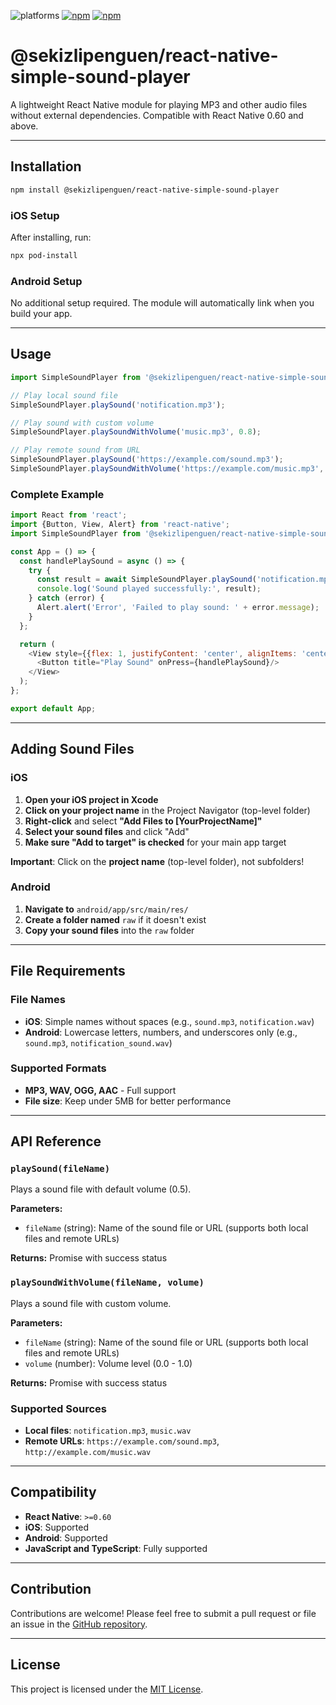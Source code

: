 ![platforms](https://img.shields.io/badge/platforms-Android%20%7C%20iOS-brightgreen.svg?style=flat-square&colorB=191A17)
[![npm](https://img.shields.io/npm/v/@sekizlipenguen/react-native-simple-sound-player.svg?style=flat-square)](https://www.npmjs.com/package/@sekizlipenguen/react-native-simple-sound-player)
[![npm](https://img.shields.io/npm/dm/@sekizlipenguen/react-native-simple-sound-player.svg?style=flat-square&colorB=007ec6)](https://www.npmjs.com/package/@sekizlipenguen/react-native-simple-sound-player)

# @sekizlipenguen/react-native-simple-sound-player

A lightweight React Native module for playing MP3 and other audio files without external dependencies. Compatible with React Native 0.60 and above.

---

## Installation

```bash
npm install @sekizlipenguen/react-native-simple-sound-player
```

### iOS Setup

After installing, run:

```bash
npx pod-install
```

### Android Setup

No additional setup required. The module will automatically link when you build your app.

---

## Usage

```javascript
import SimpleSoundPlayer from '@sekizlipenguen/react-native-simple-sound-player';

// Play local sound file
SimpleSoundPlayer.playSound('notification.mp3');

// Play sound with custom volume
SimpleSoundPlayer.playSoundWithVolume('music.mp3', 0.8);

// Play remote sound from URL
SimpleSoundPlayer.playSound('https://example.com/sound.mp3');
SimpleSoundPlayer.playSoundWithVolume('https://example.com/music.mp3', 0.5);
```

### Complete Example

```javascript
import React from 'react';
import {Button, View, Alert} from 'react-native';
import SimpleSoundPlayer from '@sekizlipenguen/react-native-simple-sound-player';

const App = () => {
  const handlePlaySound = async () => {
    try {
      const result = await SimpleSoundPlayer.playSound('notification.mp3');
      console.log('Sound played successfully:', result);
    } catch (error) {
      Alert.alert('Error', 'Failed to play sound: ' + error.message);
    }
  };

  return (
    <View style={{flex: 1, justifyContent: 'center', alignItems: 'center'}}>
      <Button title="Play Sound" onPress={handlePlaySound}/>
    </View>
  );
};

export default App;
```

---

## Adding Sound Files

### iOS

1. **Open your iOS project in Xcode**
2. **Click on your project name** in the Project Navigator (top-level folder)
3. **Right-click** and select **"Add Files to [YourProjectName]"**
4. **Select your sound files** and click "Add"
5. **Make sure "Add to target" is checked** for your main app target

**Important**: Click on the **project name** (top-level folder), not subfolders!

### Android

1. **Navigate to** `android/app/src/main/res/`
2. **Create a folder named** `raw` if it doesn't exist
3. **Copy your sound files** into the `raw` folder

---

## File Requirements

### File Names
- **iOS**: Simple names without spaces (e.g., `sound.mp3`, `notification.wav`)
- **Android**: Lowercase letters, numbers, and underscores only (e.g., `sound.mp3`, `notification_sound.wav`)

### Supported Formats
- **MP3, WAV, OGG, AAC** - Full support
- **File size**: Keep under 5MB for better performance

---

## API Reference

### `playSound(fileName)`
Plays a sound file with default volume (0.5).

**Parameters:**
- `fileName` (string): Name of the sound file or URL (supports both local files and remote URLs)

**Returns:** Promise with success status

### `playSoundWithVolume(fileName, volume)`
Plays a sound file with custom volume.

**Parameters:**
- `fileName` (string): Name of the sound file or URL (supports both local files and remote URLs)
- `volume` (number): Volume level (0.0 - 1.0)

**Returns:** Promise with success status

### Supported Sources
- **Local files**: `notification.mp3`, `music.wav`
- **Remote URLs**: `https://example.com/sound.mp3`, `http://example.com/music.wav`

---

## Compatibility

- **React Native**: `>=0.60`
- **iOS**: Supported
- **Android**: Supported
- **JavaScript and TypeScript**: Fully supported

---

## Contribution

Contributions are welcome! Please feel free to submit a pull request or file an issue in the [GitHub repository](https://github.com/sekizlipenguen/react-native-simple-sound-player).

---

## License

This project is licensed under the [MIT License](LICENSE).